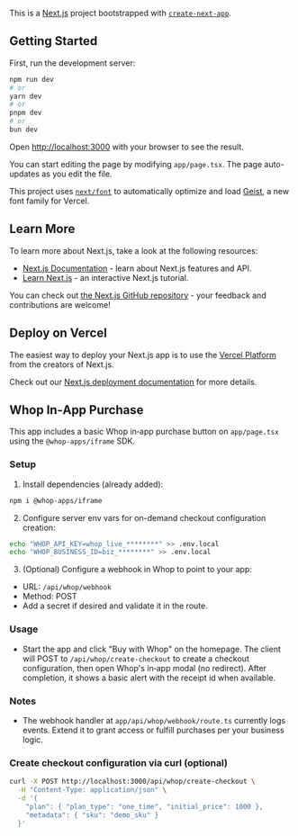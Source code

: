 This is a [Next.js](https://nextjs.org) project bootstrapped with [`create-next-app`](https://nextjs.org/docs/app/api-reference/cli/create-next-app).

## Getting Started

First, run the development server:

```bash
npm run dev
# or
yarn dev
# or
pnpm dev
# or
bun dev
```

Open [http://localhost:3000](http://localhost:3000) with your browser to see the result.

You can start editing the page by modifying `app/page.tsx`. The page auto-updates as you edit the file.

This project uses [`next/font`](https://nextjs.org/docs/app/building-your-application/optimizing/fonts) to automatically optimize and load [Geist](https://vercel.com/font), a new font family for Vercel.

## Learn More

To learn more about Next.js, take a look at the following resources:

- [Next.js Documentation](https://nextjs.org/docs) - learn about Next.js features and API.
- [Learn Next.js](https://nextjs.org/learn) - an interactive Next.js tutorial.

You can check out [the Next.js GitHub repository](https://github.com/vercel/next.js) - your feedback and contributions are welcome!

## Deploy on Vercel

The easiest way to deploy your Next.js app is to use the [Vercel Platform](https://vercel.com/new?utm_medium=default-template&filter=next.js&utm_source=create-next-app&utm_campaign=create-next-app-readme) from the creators of Next.js.

Check out our [Next.js deployment documentation](https://nextjs.org/docs/app/building-your-application/deploying) for more details.

## Whop In‑App Purchase

This app includes a basic Whop in‑app purchase button on `app/page.tsx` using the `@whop-apps/iframe` SDK.

### Setup

1. Install dependencies (already added):

```bash
npm i @whop-apps/iframe
```

2. Configure server env vars for on-demand checkout configuration creation:

```bash
echo "WHOP_API_KEY=whop_live_********" >> .env.local
echo "WHOP_BUSINESS_ID=biz_********" >> .env.local
```

3. (Optional) Configure a webhook in Whop to point to your app:

- URL: `/api/whop/webhook`
- Method: POST
- Add a secret if desired and validate it in the route.

### Usage

- Start the app and click "Buy with Whop" on the homepage. The client will POST to `/api/whop/create-checkout` to create a checkout configuration, then open Whop's in‑app modal (no redirect). After completion, it shows a basic alert with the receipt id when available.

### Notes

- The webhook handler at `app/api/whop/webhook/route.ts` currently logs events. Extend it to grant access or fulfill purchases per your business logic.

### Create checkout configuration via curl (optional)

```bash
curl -X POST http://localhost:3000/api/whop/create-checkout \
  -H "Content-Type: application/json" \
  -d '{
    "plan": { "plan_type": "one_time", "initial_price": 1000 },
    "metadata": { "sku": "demo_sku" }
  }'
```
